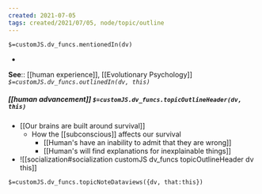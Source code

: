 ```yaml
---
created: 2021-07-05
tags: created/2021/07/05, node/topic/outline
---
```

`$=customJS.dv_funcs.mentionedIn(dv)`

- 

**See**:: [[human experience]], [[Evolutionary Psychology]]
*`$=customJS.dv_funcs.outlinedIn(dv, this)`*

##### [[human advancement]] `$=customJS.dv_funcs.topicOutlineHeader(dv, this)`
- [[Our brains are built around survival]]
	- How the [[subconscious]] affects our survival
		- [[Human's have an inability to admit that they are wrong]]
		- [[Human's will find explanations for inexplainable things]]
- ![[socialization#socialization customJS dv_funcs topicOutlineHeader dv this]]

`$=customJS.dv_funcs.topicNoteDataviews({dv, that:this})`
